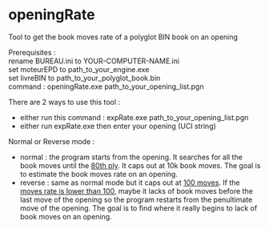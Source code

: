 # openingRate
Tool to get the book moves rate of a polyglot BIN book on an opening<p>

Prerequisites :<br>
rename BUREAU.ini to YOUR-COMPUTER-NAME.ini<br>
set moteurEPD to path_to_your_engine.exe<br>
set livreBIN to path_to_your_polyglot_book.bin<br>
command : openingRate.exe path_to_your_opening_list.pgn<p>

There are 2 ways to use this tool :<br>
- either run this command : expRate.exe path_to_your_opening_list.pgn<br>
- either run expRate.exe then enter your opening (UCI string)<p>

Normal or Reverse mode :<br>
- normal : the program starts from the opening. It searches for all the book moves until the [80th ply](https://github.com/chris13300/openingRate/blob/main/openingRate/modMain.vb#L256). It caps out at 10k book moves. The goal is to estimate the book moves rate on an opening.<br>
- reverse : same as normal mode but it caps out at [100 moves](https://github.com/chris13300/openingRate/blob/main/openingRate/modMain.vb#L243). If the [moves rate is lower than 100](https://github.com/chris13300/openingRate/blob/main/openingRate/modMain.vb#L338), maybe it lacks of book moves before the last move of the opening so the program restarts from the penultimate move of the opening. The goal is to find where it really begins to lack of book moves on an opening.<br>
